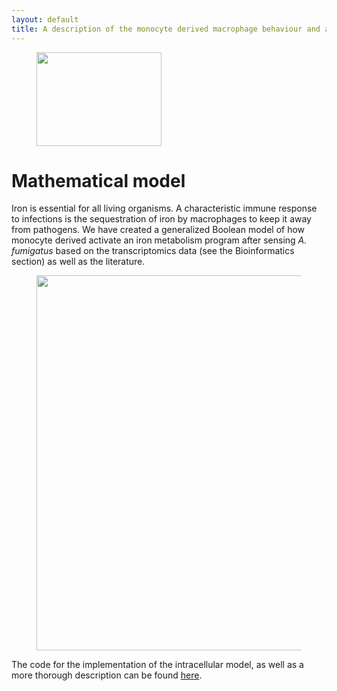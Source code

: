 ```yaml
---
layout: default
title: A description of the monocyte derived macrophage behaviour and all associated data.
---
```


<figure>
    <img  src="https://data.nutritionallungimmunity.org/api/v1/file/5dfce407c1b2cfe0661e562f/download?contentDisposition=inline" width="200" height="150"/>
</figure>

# Mathematical model
Iron is essential for all living organisms. A characteristic immune response to infections is the sequestration of iron by macrophages to keep it away from pathogens. We have created a generalized Boolean model of how monocyte derived activate an iron metabolism program after sensing _A. fumigatus_ based on the transcriptomics data (see the Bioinformatics section) as well as the literature.

<figure>
<img  src="https://data.nutritionallungimmunity.org/api/v1/file/5dc05722ef2e2603553c5a0d/download?contentDisposition=inline" width="600" />
</figure>


The code for the implementation of the intracellular model, as well as a more thorough description can be found [here](https://github.com/NutritionalLungImmunity/NLI_macrophage_iron_regulation).

